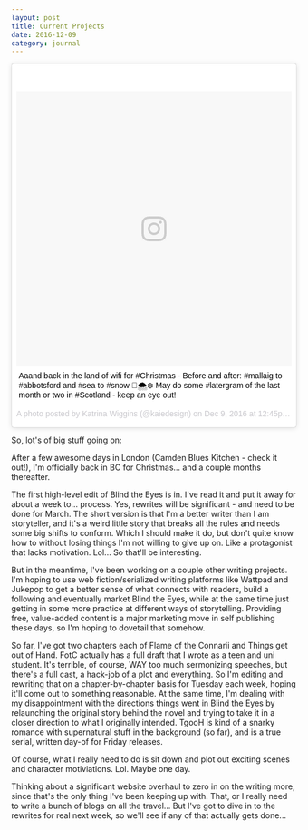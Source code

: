 ```yaml
---
layout: post
title: Current Projects
date: 2016-12-09
category: journal
---
```


<blockquote class="instagram-media" data-instgrm-captioned data-instgrm-version="7" style=" background:#FFF; border:0; border-radius:3px; box-shadow:0 0 1px 0 rgba(0,0,0,0.5),0 1px 10px 0 rgba(0,0,0,0.15); margin: 1px; max-width:658px; padding:0; width:99.375%; width:-webkit-calc(100% - 2px); width:calc(100% - 2px);"><div style="padding:8px;"> <div style=" background:#F8F8F8; line-height:0; margin-top:40px; padding:50.0% 0; text-align:center; width:100%;"> <div style=" background:url(data:image/png;base64,iVBORw0KGgoAAAANSUhEUgAAACwAAAAsCAMAAAApWqozAAAABGdBTUEAALGPC/xhBQAAAAFzUkdCAK7OHOkAAAAMUExURczMzPf399fX1+bm5mzY9AMAAADiSURBVDjLvZXbEsMgCES5/P8/t9FuRVCRmU73JWlzosgSIIZURCjo/ad+EQJJB4Hv8BFt+IDpQoCx1wjOSBFhh2XssxEIYn3ulI/6MNReE07UIWJEv8UEOWDS88LY97kqyTliJKKtuYBbruAyVh5wOHiXmpi5we58Ek028czwyuQdLKPG1Bkb4NnM+VeAnfHqn1k4+GPT6uGQcvu2h2OVuIf/gWUFyy8OWEpdyZSa3aVCqpVoVvzZZ2VTnn2wU8qzVjDDetO90GSy9mVLqtgYSy231MxrY6I2gGqjrTY0L8fxCxfCBbhWrsYYAAAAAElFTkSuQmCC); display:block; height:44px; margin:0 auto -44px; position:relative; top:-22px; width:44px;"></div></div> <p style=" margin:8px 0 0 0; padding:0 4px;"> <a href="https://www.instagram.com/p/BNz27gHgFSn/" style=" color:#000; font-family:Arial,sans-serif; font-size:14px; font-style:normal; font-weight:normal; line-height:17px; text-decoration:none; word-wrap:break-word;" target="_blank">Aaand back in the land of wifi for #Christmas - Before and after: #mallaig to #abbotsford and #sea to #snow 🌊🌨❄️ May do some #latergram of the last month or two in #Scotland - keep an eye out!</a></p> <p style=" color:#c9c8cd; font-family:Arial,sans-serif; font-size:14px; line-height:17px; margin-bottom:0; margin-top:8px; overflow:hidden; padding:8px 0 7px; text-align:center; text-overflow:ellipsis; white-space:nowrap;">A photo posted by Katrina Wiggins (@kaiedesign) on <time style=" font-family:Arial,sans-serif; font-size:14px; line-height:17px;" datetime="2016-12-09T20:45:37+00:00">Dec 9, 2016 at 12:45pm PST</time></p></div></blockquote>
<script async defer src="//platform.instagram.com/en_US/embeds.js"></script>

So, lot's of big stuff going on:

After a few awesome days in London (Camden Blues Kitchen - check it out!), I'm officially back in BC for Christmas... and a couple months thereafter. 

The first high-level edit of Blind the Eyes is in. I've read it and put it away for about a week to... process. Yes, rewrites will be significant - and need to be done for March. The short version is that I'm a better writer than I am storyteller, and it's a weird little story that breaks all the rules and needs some big shifts to conform. Which I should make it do, but don't quite know how to without losing things I'm not willing to give up on. Like a protagonist that lacks motivation. Lol... So that'll be interesting.

But in the meantime, I've been working on a couple other writing projects. I'm hoping to use web fiction/serialized writing platforms like Wattpad and Jukepop to get a better sense of what connects with readers, build a following and eventually market Blind the Eyes, while at the same time just getting in some more practice at different ways of storytelling. Providing free, value-added content is a major marketing move in self publishing these days, so I'm hoping to dovetail that somehow.

So far, I've got two chapters each of Flame of the Connarii and Things get out of Hand. FotC actually has a full draft that I wrote as a teen and uni student. It's terrible, of course, WAY too much sermonizing speeches, but there's a full cast, a hack-job of a plot and everything. So I'm editing and rewriting that on a chapter-by-chapter basis for Tuesday each week, hoping it'll come out to something reasonable. At the same time, I'm dealing with my disappointment with the directions things went in Blind the Eyes by relaunching the original story behind the novel and trying to take it in a closer direction to what I originally intended. TgooH is kind of a snarky romance with supernatural stuff in the background (so far), and is a true serial, written day-of for Friday releases. 

Of course, what I really need to do is sit down and plot out exciting scenes and character motiviations. Lol. Maybe one day.

Thinking about a significant website overhaul to zero in on the writing more, since that's the only thing I've been keeping up with. That, or I really need to write a bunch of blogs on all the travel... But I've got to dive in to the rewrites for real next week, so we'll see if any of that actually gets done...
